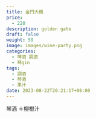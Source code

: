 ```yaml
---
title: 金門大橋
price:
  - 220
description: golden gate
draft: false
weight: 59
image: images/wine-party.png
categories:
  - 啤酒 調酒
  - 琴gin
tags:
  - 調酒
  - 琴酒
  - 果汁
date: 2023-08-22T20:21:17+08:00
---
```

 琴酒 ＋柳橙汁